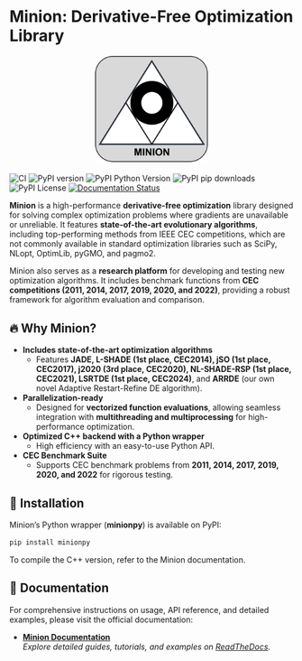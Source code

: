 # Minion: Derivative-Free Optimization Library

<div align="center">
  <img src="docs/minion_logo.png" alt="Minion Logo" width="200" />
</div>

![CI](https://github.com/khoirulmuzakka/Minion/actions/workflows/ci.yml/badge.svg)
![PyPI version](https://img.shields.io/pypi/v/minionpy.svg)
![PyPI Python Version](https://img.shields.io/pypi/pyversions/minionpy)
![PyPI pip downloads](https://img.shields.io/pypi/dm/minionpy.svg)
![PyPI License](https://img.shields.io/pypi/l/minionpy.svg)
[![Documentation Status](https://readthedocs.org/projects/minion-py/badge/?version=latest)](https://minion-py.readthedocs.io/en/latest/)

**Minion** is a high-performance **derivative-free optimization** library designed for solving complex optimization problems where gradients are unavailable or unreliable. It features **state-of-the-art evolutionary algorithms**, including top-performing methods from IEEE CEC competitions, which are not commonly available in standard optimization libraries such as SciPy, NLopt, OptimLib, pyGMO, and pagmo2.

Minion also serves as a **research platform** for developing and testing new optimization algorithms. It includes benchmark functions from **CEC competitions (2011, 2014, 2017, 2019, 2020, and 2022)**, providing a robust framework for algorithm evaluation and comparison.

## 🔥 Why Minion?
- **Includes state-of-the-art optimization algorithms**  
  - Features **JADE, L-SHADE (1st place, CEC2014), jSO (1st place, CEC2017), j2020 (3rd place, CEC2020), NL-SHADE-RSP (1st place, CEC2021), LSRTDE (1st place, CEC2024)**, and **ARRDE** (our own novel Adaptive Restart-Refine DE algorithm). 
- **Parallelization-ready**  
  - Designed for **vectorized function evaluations**, allowing seamless integration with **multithreading and multiprocessing** for high-performance optimization.  
- **Optimized C++ backend with a Python wrapper**  
  - High efficiency with an easy-to-use Python API.  
- **CEC Benchmark Suite**  
  - Supports CEC benchmark problems from **2011, 2014, 2017, 2019, 2020, and 2022** for rigorous testing.

## 🚀 Installation
Minion’s Python wrapper (**minionpy**) is available on PyPI:

```sh
pip install minionpy
```

To compile the C++ version, refer to the Minion documentation.

## 📖 Documentation

For comprehensive instructions on usage, API reference, and detailed examples, please visit the official documentation:

- **[Minion Documentation](#)**  
  *Explore detailed guides, tutorials, and examples on [ReadTheDocs](https://minion-py.readthedocs.io/).*



